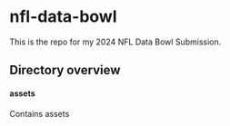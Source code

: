 # nfl-data-bowl
This is the repo for my 2024 NFL Data Bowl Submission. 

## Directory overview

#### assets

Contains assets
